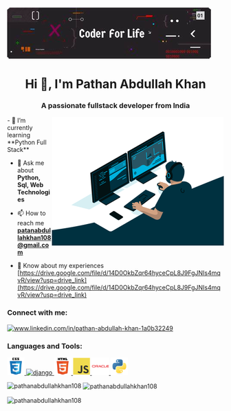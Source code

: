 ![MasterHead](https://github.com/pathanabdullahkhan108/pathanabdullahkhan108/blob/main/github%20latest%20banner.jpg?raw=true)
<h1 align="center">Hi 👋, I'm Pathan Abdullah Khan</h1>
<h3 align="center">A passionate fullstack developer from India</h3>
<img align="right" width="400" src="https://github.com/pathanabdullahkhan108/pathanabdullahkhan108/blob/main/github%20gif.gif?raw=true">
- 🌱 I’m currently learning **Python Full Stack**

- 💬 Ask me about **Python, Sql, Web Technologies**

- 📫 How to reach me **patanabdullahkhan108@gmail.com**

- 📄 Know about my experiences [https://drive.google.com/file/d/14D0OkbZqr64hyceCpL8J9FgJNIs4mqvR/view?usp=drive_link](https://drive.google.com/file/d/14D0OkbZqr64hyceCpL8J9FgJNIs4mqvR/view?usp=drive_link)

<h3 align="left">Connect with me:</h3>
<p align="left">
<a href="https://linkedin.com/in/www.linkedin.com/in/pathan-abdullah-khan-1a0b32249" target="blank"><img align="center" src="https://raw.githubusercontent.com/rahuldkjain/github-profile-readme-generator/master/src/images/icons/Social/linked-in-alt.svg" alt="www.linkedin.com/in/pathan-abdullah-khan-1a0b32249" height="30" width="40" /></a>
</p>

<h3 align="left">Languages and Tools:</h3>
<p align="left"> <a href="https://www.w3schools.com/css/" target="_blank" rel="noreferrer"> <img src="https://raw.githubusercontent.com/devicons/devicon/master/icons/css3/css3-original-wordmark.svg" alt="css3" width="40" height="40"/> </a> <a href="https://www.djangoproject.com/" target="_blank" rel="noreferrer"> <img src="https://cdn.worldvectorlogo.com/logos/django.svg" alt="django" width="40" height="40"/> </a> <a href="https://www.w3.org/html/" target="_blank" rel="noreferrer"> <img src="https://raw.githubusercontent.com/devicons/devicon/master/icons/html5/html5-original-wordmark.svg" alt="html5" width="40" height="40"/> </a> <a href="https://developer.mozilla.org/en-US/docs/Web/JavaScript" target="_blank" rel="noreferrer"> <img src="https://raw.githubusercontent.com/devicons/devicon/master/icons/javascript/javascript-original.svg" alt="javascript" width="40" height="40"/> </a> <a href="https://www.oracle.com/" target="_blank" rel="noreferrer"> <img src="https://raw.githubusercontent.com/devicons/devicon/master/icons/oracle/oracle-original.svg" alt="oracle" width="40" height="40"/> </a> <a href="https://www.python.org" target="_blank" rel="noreferrer"> <img src="https://raw.githubusercontent.com/devicons/devicon/master/icons/python/python-original.svg" alt="python" width="40" height="40"/> </a> </p>

<p><img align="left" src="https://github-readme-stats.vercel.app/api/top-langs?username=pathanabdullahkhan108&show_icons=true&locale=en&layout=compact" alt="pathanabdullahkhan108" /></p>

<p>&nbsp;<img align="center" src="https://github-readme-stats.vercel.app/api?username=pathanabdullahkhan108&show_icons=true&locale=en" alt="pathanabdullahkhan108" /></p>

<p><img align="center" src="https://github-readme-streak-stats.herokuapp.com/?user=pathanabdullahkhan108&" alt="pathanabdullahkhan108" /></p>
